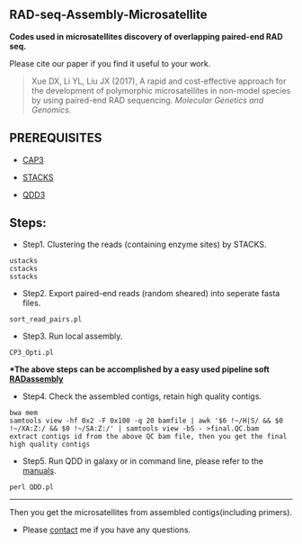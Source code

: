RAD-seq-Assembly-Microsatellite
---
<strong>Codes used in microsatellites discovery of overlapping paired-end RAD seq.</strong>

Please cite our paper if you find it useful to your work.

>Xue DX, Li YL, Liu JX (2017), A rapid and cost-effective approach for the development of polymorphic microsatellites 
in non-model species by using paired-end RAD sequencing. <em>Molecular Genetics and Genomics</em>.

PREREQUISITES
---
* [CAP3](http://seq.cs.iastate.edu/cap3.html)

* [STACKS](http://catchenlab.life.illinois.edu/stacks/)

* [QDD3](http://net.imbe.fr/~emeglecz/qdd_download.html)

Steps:
---
* Step1. Clustering the reads (containing enzyme sites) by STACKS.
```
ustacks
cstacks
sstacks
```
* Step2. Export paired-end reads (random sheared) into seperate fasta files.
```
sort_read_pairs.pl
```
* Step3. Run local assembly.
```
CP3_Opti.pl
```
<strong>*The above steps can be accomplished by a easy used pipeline soft [RADassembly](https://github.com/lyl8086/RADscripts/tree/master/RADassembly/Pipeline)</strong>

* Step4. Check the assembled contigs, retain high quality contigs.
```
bwa mem
samtools view -hf 0x2 -F 0x100 -q 20 bamfile | awk '$6 !~/H|S/ && $0 !~/XA:Z:/ && $0 !~/SA:Z:/' | samtools view -bS - >final.QC.bam
extract contigs id from the above QC bam file, then you get the final high quality contigs
```
* Step5. Run QDD in galaxy or in command line, please refer to the [manuals](http://net.imbe.fr/~emeglecz/QDDweb/QDD-3.1.2/Documentation_QDD-3.1.2.pdf).
```
perl QDD.pl
```

---

Then you get the microsatellites from assembled contigs(including primers).


* Please [contact](mailto:liyulong12@mails.ucas.ac.cn) me if you have any questions.
